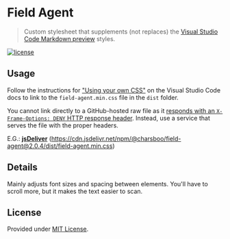# Field Agent

> Custom stylesheet that supplements (not replaces) the [Visual Studio Code Markdown preview](https://code.visualstudio.com/docs/languages/markdown#_markdown-preview) styles.

[![license][img-license]][url-license]

## Usage

Follow the instructions for ["Using your own CSS"](https://code.visualstudio.com/docs/getstarted/settings) on the Visual Studio Code docs to link to the `field-agent.min.css` file in the `dist` folder.

You cannot link directly to a GitHub-hosted raw file as it [responds with an `X-Frame-Options: DENY` HTTP response header](https://github.com/Microsoft/vscode/issues/8287#issuecomment-230021773). Instead, use a service that serves the file with the proper headers.

E.G.: [**jsDeliver**](https://www.jsdelivr.com/?docs=gh) (https://cdn.jsdelivr.net/npm/@charsboo/field-agent@2.0.4/dist/field-agent.min.css)

## Details

Mainly adjusts font sizes and spacing between elements. You'll have to scroll more, but it makes the text easier to scan.

## License

Provided under [MIT License](https://opensource.org/licenses/MIT).

[img-license]: https://img.shields.io/badge/license-MIT-green?style=flat-square
[url-license]: LICENSE
